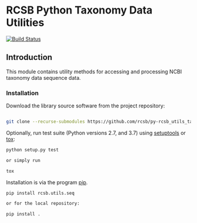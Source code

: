 
# RCSB Python Taxonomy Data Utilities

 [![Build Status](https://dev.azure.com/jdwestbrook/jdwestbrook/_apis/build/status/rcsb.py-rcsb_utils_taxonomy?branchName=master)](https://dev.azure.com/jdwestbrook/jdwestbrook/_build/latest?definitionId=8&branchName=master)

## Introduction

This module contains utility methods for accessing and processing NCBI taxonomy data sequence data.

### Installation

Download the library source software from the project repository:

```bash

git clone --recurse-submodules https://github.com/rcsb/py-rcsb_utils_taxonomy.git

```

Optionally, run test suite (Python versions 2.7, and 3.7) using
[setuptools](https://setuptools.readthedocs.io/en/latest/) or
[tox](http://tox.readthedocs.io/en/latest/example/platform.html):

```bash
python setup.py test

or simply run

tox
```

Installation is via the program [pip](https://pypi.python.org/pypi/pip).

```bash
pip install rcsb.utils.seq

or for the local repository:

pip install .
```
